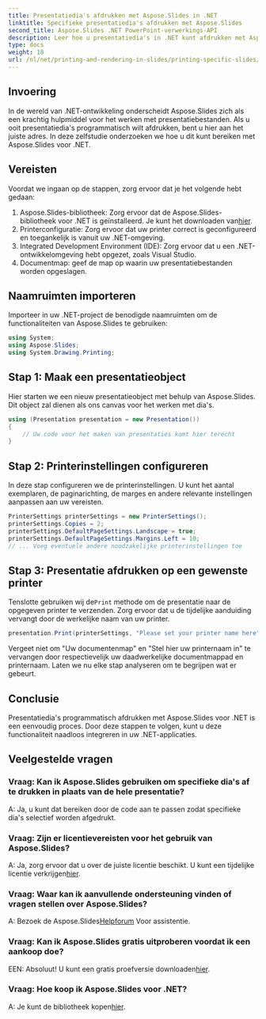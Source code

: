 ```yaml
---
title: Presentatiedia's afdrukken met Aspose.Slides in .NET
linktitle: Specifieke presentatiedia's afdrukken met Aspose.Slides
second_title: Aspose.Slides .NET PowerPoint-verwerkings-API
description: Leer hoe u presentatiedia's in .NET kunt afdrukken met Aspose.Slides. Stapsgewijze handleiding voor ontwikkelaars. Download de bibliotheek en begin vandaag nog met afdrukken.
type: docs
weight: 18
url: /nl/net/printing-and-rendering-in-slides/printing-specific-slides/
---
```

## Invoering
In de wereld van .NET-ontwikkeling onderscheidt Aspose.Slides zich als een krachtig hulpmiddel voor het werken met presentatiebestanden. Als u ooit presentatiedia's programmatisch wilt afdrukken, bent u hier aan het juiste adres. In deze zelfstudie onderzoeken we hoe u dit kunt bereiken met Aspose.Slides voor .NET.
## Vereisten
Voordat we ingaan op de stappen, zorg ervoor dat je het volgende hebt gedaan:
1.  Aspose.Slides-bibliotheek: Zorg ervoor dat de Aspose.Slides-bibliotheek voor .NET is geïnstalleerd. Je kunt het downloaden van[hier](https://releases.aspose.com/slides/net/).
2. Printerconfiguratie: Zorg ervoor dat uw printer correct is geconfigureerd en toegankelijk is vanuit uw .NET-omgeving.
3. Integrated Development Environment (IDE): Zorg ervoor dat u een .NET-ontwikkelomgeving hebt opgezet, zoals Visual Studio.
4. Documentmap: geef de map op waarin uw presentatiebestanden worden opgeslagen.
## Naamruimten importeren
Importeer in uw .NET-project de benodigde naamruimten om de functionaliteiten van Aspose.Slides te gebruiken:
```csharp
using System;
using Aspose.Slides;
using System.Drawing.Printing;
```
## Stap 1: Maak een presentatieobject
Hier starten we een nieuw presentatieobject met behulp van Aspose.Slides. Dit object zal dienen als ons canvas voor het werken met dia's.
```csharp
using (Presentation presentation = new Presentation())
{
    // Uw code voor het maken van presentaties komt hier terecht
}
```
## Stap 2: Printerinstellingen configureren
In deze stap configureren we de printerinstellingen. U kunt het aantal exemplaren, de paginarichting, de marges en andere relevante instellingen aanpassen aan uw vereisten.
```csharp
PrinterSettings printerSettings = new PrinterSettings();
printerSettings.Copies = 2;
printerSettings.DefaultPageSettings.Landscape = true;
printerSettings.DefaultPageSettings.Margins.Left = 10;
// ... Voeg eventuele andere noodzakelijke printerinstellingen toe
```
## Stap 3: Presentatie afdrukken op een gewenste printer
 Tenslotte gebruiken wij de`Print` methode om de presentatie naar de opgegeven printer te verzenden. Zorg ervoor dat u de tijdelijke aanduiding vervangt door de werkelijke naam van uw printer.
```csharp
presentation.Print(printerSettings, "Please set your printer name here");
```
Vergeet niet om "Uw documentenmap" en "Stel hier uw printernaam in" te vervangen door respectievelijk uw daadwerkelijke documentmappad en printernaam.
Laten we nu elke stap analyseren om te begrijpen wat er gebeurt.
## Conclusie
Presentatiedia's programmatisch afdrukken met Aspose.Slides voor .NET is een eenvoudig proces. Door deze stappen te volgen, kunt u deze functionaliteit naadloos integreren in uw .NET-applicaties.
## Veelgestelde vragen
### Vraag: Kan ik Aspose.Slides gebruiken om specifieke dia's af te drukken in plaats van de hele presentatie?
A: Ja, u kunt dat bereiken door de code aan te passen zodat specifieke dia's selectief worden afgedrukt.
### Vraag: Zijn er licentievereisten voor het gebruik van Aspose.Slides?
 A: Ja, zorg ervoor dat u over de juiste licentie beschikt. U kunt een tijdelijke licentie verkrijgen[hier](https://purchase.aspose.com/temporary-license/).
### Vraag: Waar kan ik aanvullende ondersteuning vinden of vragen stellen over Aspose.Slides?
 A: Bezoek de Aspose.Slides[Helpforum](https://forum.aspose.com/c/slides/11) Voor assistentie.
### Vraag: Kan ik Aspose.Slides gratis uitproberen voordat ik een aankoop doe?
EEN: Absoluut! U kunt een gratis proefversie downloaden[hier](https://releases.aspose.com/).
### Vraag: Hoe koop ik Aspose.Slides voor .NET?
 A: Je kunt de bibliotheek kopen[hier](https://purchase.aspose.com/buy).